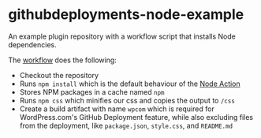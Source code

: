 # githubdeployments-node-example

An example plugin repository with a workflow script that installs Node dependencies.

The [workflow](.github/workflows/wpcom.yml) does the following:

- Checkout the repository
- Runs `npm install` which is the default behaviour of the [Node Action](https://github.com/actions/setup-node)
- Stores NPM packages in a cache named `npm`
- Runs `npm css` which minifies our css and copies the output to `/css`
- Create a build artifact with name `wpcom` which is required for WordPress.com's GitHub Deployment feature, while also excluding files from the deployment, like `package.json`, `style.css`, and `README.md`
